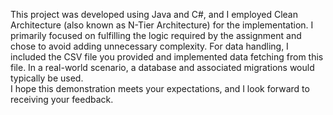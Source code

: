 This project was developed using Java and C#, and I employed Clean Architecture (also known as N-Tier Architecture) for the implementation. I primarily focused on fulfilling the logic required by the assignment and chose to avoid adding unnecessary complexity. For data handling, I included the CSV file you provided and implemented data fetching from this file. In a real-world scenario, a database and associated migrations would typically be used.
<br>
I hope this demonstration meets your expectations, and I look forward to receiving your feedback.
